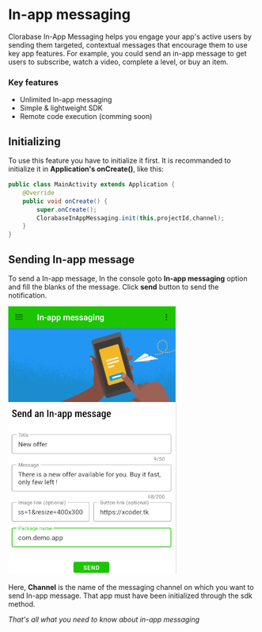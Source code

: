 # In-app messaging
Clorabase In-App Messaging helps you engage your app's active users by sending them targeted, contextual messages that encourage them to use key app features. For example, you could send an in-app message to get users to subscribe, watch a video, complete a level, or buy an item.

### Key features
- Unlimited In-app messaging
- Simple & lightweight SDK
- Remote code execution (comming soon)


## Initializing
To use this feature you have to initialize it first. It is recommanded to initialize it in **Application's onCreate()**, like this:
```java
public class MainActivity extends Application {
    @Override
    public void onCreate() {
        super.onCreate();
        ClorabaseInAppMessaging.init(this,projectId,channel);
    }
}
```


## Sending In-app message
To send a In-app message, In the console goto **In-app messaging** option and fill the blanks of the message. Click **send** button to send the notification.

![in-app.png](inapp.png)

Here, **Channel** is the name of the messaging channel on which you want to send In-app message. That app must have been initialized through the sdk method.

*That's all what you need to know about in-app messaging*
